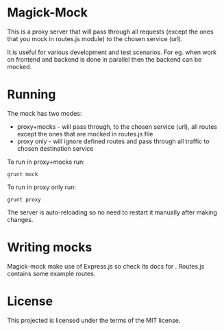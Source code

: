 # Magick-Mock

This is a proxy server that will pass through all requests (except the ones that you mock in routes.js module) to the chosen service (url).

It is useful for various development and test scenarios. For eg. when work on frontend and backend is done in parallel then
the backend can be mocked.

# Running
The mock has two modes:
 - proxy+mocks - will pass through, to the chosen service (url), all routes except the ones that are mocked in routes.js file
 - proxy only - will ignore defined routes and pass through all traffic to chosen destination service

 To run in proxy+mocks run:

 	grunt mock

 To run in proxy only run:
 
 	grunt proxy

The server is auto-reloading so no need to restart it manually after making changes.


# Writing mocks
Magick-mock make use of Express.js so check its docs for . Routes.js contains some example routes.

# License

This projected is licensed under the terms of the MIT license.
